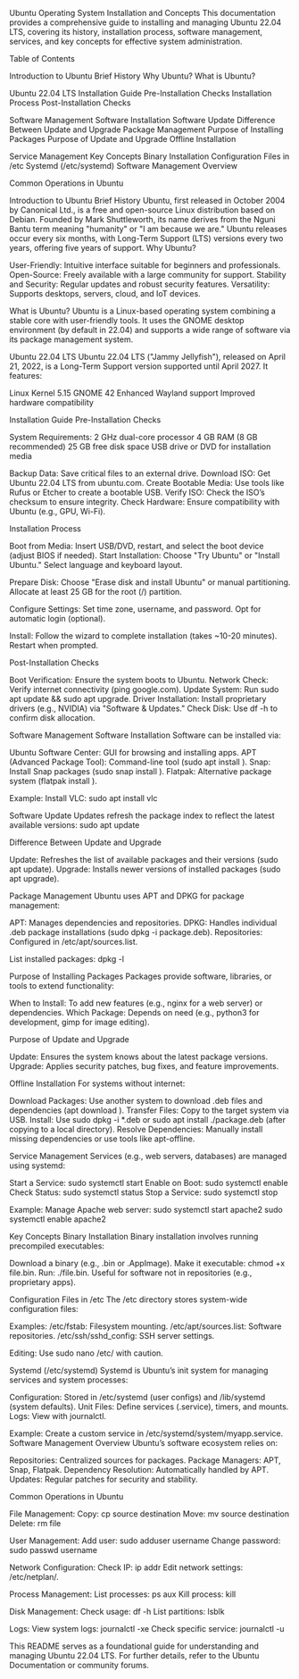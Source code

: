 Ubuntu Operating System Installation and Concepts
This documentation provides a comprehensive guide to installing and managing Ubuntu 22.04 LTS, covering its history, installation process, software management, services, and key concepts for effective system administration.

Table of Contents

Introduction to Ubuntu
Brief History
Why Ubuntu?
What is Ubuntu?


Ubuntu 22.04 LTS
Installation Guide
Pre-Installation Checks
Installation Process
Post-Installation Checks


Software Management
Software Installation
Software Update
Difference Between Update and Upgrade
Package Management
Purpose of Installing Packages
Purpose of Update and Upgrade
Offline Installation


Service Management
Key Concepts
Binary Installation
Configuration Files in /etc
Systemd (/etc/systemd)
Software Management Overview


Common Operations in Ubuntu


Introduction to Ubuntu
Brief History
Ubuntu, first released in October 2004 by Canonical Ltd., is a free and open-source Linux distribution based on Debian. Founded by Mark Shuttleworth, its name derives from the Nguni Bantu term meaning "humanity" or "I am because we are." Ubuntu releases occur every six months, with Long-Term Support (LTS) versions every two years, offering five years of support.
Why Ubuntu?

User-Friendly: Intuitive interface suitable for beginners and professionals.
Open-Source: Freely available with a large community for support.
Stability and Security: Regular updates and robust security features.
Versatility: Supports desktops, servers, cloud, and IoT devices.

What is Ubuntu?
Ubuntu is a Linux-based operating system combining a stable core with user-friendly tools. It uses the GNOME desktop environment (by default in 22.04) and supports a wide range of software via its package management system.

Ubuntu 22.04 LTS
Ubuntu 22.04 LTS ("Jammy Jellyfish"), released on April 21, 2022, is a Long-Term Support version supported until April 2027. It features:

Linux Kernel 5.15
GNOME 42
Enhanced Wayland support
Improved hardware compatibility


Installation Guide
Pre-Installation Checks

System Requirements:
2 GHz dual-core processor
4 GB RAM (8 GB recommended)
25 GB free disk space
USB drive or DVD for installation media


Backup Data: Save critical files to an external drive.
Download ISO: Get Ubuntu 22.04 LTS from ubuntu.com.
Create Bootable Media: Use tools like Rufus or Etcher to create a bootable USB.
Verify ISO: Check the ISO’s checksum to ensure integrity.
Check Hardware: Ensure compatibility with Ubuntu (e.g., GPU, Wi-Fi).

Installation Process

Boot from Media: Insert USB/DVD, restart, and select the boot device (adjust BIOS if needed).
Start Installation:
Choose "Try Ubuntu" or "Install Ubuntu."
Select language and keyboard layout.


Prepare Disk:
Choose "Erase disk and install Ubuntu" or manual partitioning.
Allocate at least 25 GB for the root (/) partition.


Configure Settings:
Set time zone, username, and password.
Opt for automatic login (optional).


Install:
Follow the wizard to complete installation (takes ~10-20 minutes).
Restart when prompted.



Post-Installation Checks

Boot Verification: Ensure the system boots to Ubuntu.
Network Check: Verify internet connectivity (ping google.com).
Update System: Run sudo apt update && sudo apt upgrade.
Driver Installation: Install proprietary drivers (e.g., NVIDIA) via "Software & Updates."
Check Disk: Use df -h to confirm disk allocation.


Software Management
Software Installation
Software can be installed via:

Ubuntu Software Center: GUI for browsing and installing apps.
APT (Advanced Package Tool): Command-line tool (sudo apt install <package>).
Snap: Install Snap packages (sudo snap install <package>).
Flatpak: Alternative package system (flatpak install <package>).

Example: Install VLC:
sudo apt install vlc

Software Update
Updates refresh the package index to reflect the latest available versions:
sudo apt update

Difference Between Update and Upgrade

Update: Refreshes the list of available packages and their versions (sudo apt update).
Upgrade: Installs newer versions of installed packages (sudo apt upgrade).

Package Management
Ubuntu uses APT and DPKG for package management:

APT: Manages dependencies and repositories.
DPKG: Handles individual .deb package installations (sudo dpkg -i package.deb).
Repositories: Configured in /etc/apt/sources.list.

List installed packages:
dpkg -l

Purpose of Installing Packages
Packages provide software, libraries, or tools to extend functionality:

When to Install: To add new features (e.g., nginx for a web server) or dependencies.
Which Package: Depends on need (e.g., python3 for development, gimp for image editing).

Purpose of Update and Upgrade

Update: Ensures the system knows about the latest package versions.
Upgrade: Applies security patches, bug fixes, and feature improvements.

Offline Installation
For systems without internet:

Download Packages: Use another system to download .deb files and dependencies (apt download <package>).
Transfer Files: Copy to the target system via USB.
Install: Use sudo dpkg -i *.deb or sudo apt install ./package.deb (after copying to a local directory).
Resolve Dependencies: Manually install missing dependencies or use tools like apt-offline.


Service Management
Services (e.g., web servers, databases) are managed using systemd:

Start a Service: sudo systemctl start <service>
Enable on Boot: sudo systemctl enable <service>
Check Status: sudo systemctl status <service>
Stop a Service: sudo systemctl stop <service>

Example: Manage Apache web server:
sudo systemctl start apache2
sudo systemctl enable apache2


Key Concepts
Binary Installation
Binary installation involves running precompiled executables:

Download a binary (e.g., .bin or .AppImage).
Make it executable: chmod +x file.bin.
Run: ./file.bin.
Useful for software not in repositories (e.g., proprietary apps).

Configuration Files in /etc
The /etc directory stores system-wide configuration files:

Examples:
/etc/fstab: Filesystem mounting.
/etc/apt/sources.list: Software repositories.
/etc/ssh/sshd_config: SSH server settings.


Editing: Use sudo nano /etc/<file> with caution.

Systemd (/etc/systemd)
Systemd is Ubuntu’s init system for managing services and system processes:

Configuration: Stored in /etc/systemd (user configs) and /lib/systemd (system defaults).
Unit Files: Define services (.service), timers, and mounts.
Logs: View with journalctl.

Example: Create a custom service in /etc/systemd/system/myapp.service.
Software Management Overview
Ubuntu’s software ecosystem relies on:

Repositories: Centralized sources for packages.
Package Managers: APT, Snap, Flatpak.
Dependency Resolution: Automatically handled by APT.
Updates: Regular patches for security and stability.


Common Operations in Ubuntu

File Management:
Copy: cp source destination
Move: mv source destination
Delete: rm file


User Management:
Add user: sudo adduser username
Change password: sudo passwd username


Network Configuration:
Check IP: ip addr
Edit network settings: /etc/netplan/.


Process Management:
List processes: ps aux
Kill process: kill <pid>


Disk Management:
Check usage: df -h
List partitions: lsblk


Logs:
View system logs: journalctl -xe
Check specific service: journalctl -u <service>




This README serves as a foundational guide for understanding and managing Ubuntu 22.04 LTS. For further details, refer to the Ubuntu Documentation or community forums.
